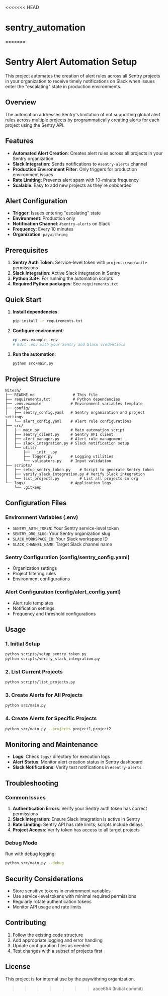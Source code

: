 <<<<<<< HEAD
# sentry_automation
=======
# Sentry Alert Automation Setup

This project automates the creation of alert rules across all Sentry projects in your organization to receive timely notifications on Slack when issues enter the "escalating" state in production environments.

## Overview

The automation addresses Sentry's limitation of not supporting global alert rules across multiple projects by programmatically creating alerts for each project using the Sentry API.

## Features

- **Automated Alert Creation**: Creates alert rules across all projects in your Sentry organization
- **Slack Integration**: Sends notifications to `#sentry-alerts` channel
- **Production Environment Filter**: Only triggers for production environment issues
- **Rate Limiting**: Prevents alert spam with 10-minute frequency
- **Scalable**: Easy to add new projects as they're onboarded

## Alert Configuration

- **Trigger**: Issues entering "escalating" state
- **Environment**: Production only
- **Notification Channel**: `#sentry-alerts` on Slack
- **Frequency**: Every 10 minutes
- **Organization**: `paywithring`

## Prerequisites

1. **Sentry Auth Token**: Service-level token with `project:read/write` permissions
2. **Slack Integration**: Active Slack integration in Sentry
3. **Python 3.8+**: For running the automation scripts
4. **Required Python packages**: See `requirements.txt`

## Quick Start

1. **Install dependencies**:
   ```bash
   pip install -r requirements.txt
   ```

2. **Configure environment**:
   ```bash
   cp .env.example .env
   # Edit .env with your Sentry and Slack credentials
   ```

3. **Run the automation**:
   ```bash
   python src/main.py
   ```

## Project Structure

```
Nitesh/
├── README.md                 # This file
├── requirements.txt          # Python dependencies
├── .env.example             # Environment variables template
├── config/
│   ├── sentry_config.yaml   # Sentry organization and project settings
│   └── alert_config.yaml    # Alert rule configurations
├── src/
│   ├── main.py              # Main automation script
│   ├── sentry_client.py     # Sentry API client
│   ├── alert_manager.py     # Alert rule management
│   ├── slack_integration.py # Slack notification setup
│   └── utils/
│       ├── __init__.py
│       ├── logger.py        # Logging utilities
│       └── validators.py    # Input validation
├── scripts/
│   ├── setup_sentry_token.py    # Script to generate Sentry token
│   ├── verify_slack_integration.py # Verify Slack integration
│   └── list_projects.py         # List all projects in org
└── logs/                    # Application logs
    └── .gitkeep
```

## Configuration Files

### Environment Variables (.env)
- `SENTRY_AUTH_TOKEN`: Your Sentry service-level token
- `SENTRY_ORG_SLUG`: Your Sentry organization slug
- `SLACK_WORKSPACE_ID`: Your Slack workspace ID
- `SLACK_CHANNEL_NAME`: Target Slack channel name

### Sentry Configuration (config/sentry_config.yaml)
- Organization settings
- Project filtering rules
- Environment configurations

### Alert Configuration (config/alert_config.yaml)
- Alert rule templates
- Notification settings
- Frequency and threshold configurations

## Usage

### 1. Initial Setup
```bash
python scripts/setup_sentry_token.py
python scripts/verify_slack_integration.py
```

### 2. List Current Projects
```bash
python scripts/list_projects.py
```

### 3. Create Alerts for All Projects
```bash
python src/main.py
```

### 4. Create Alerts for Specific Projects
```bash
python src/main.py --projects project1,project2
```

## Monitoring and Maintenance

- **Logs**: Check `logs/` directory for execution logs
- **Alert Status**: Monitor alert creation status in Sentry dashboard
- **Slack Notifications**: Verify test notifications in `#sentry-alerts`

## Troubleshooting

### Common Issues

1. **Authentication Errors**: Verify your Sentry auth token has correct permissions
2. **Slack Integration**: Ensure Slack integration is active in Sentry
3. **Rate Limiting**: Sentry API has rate limits; scripts include delays
4. **Project Access**: Verify token has access to all target projects

### Debug Mode

Run with debug logging:
```bash
python src/main.py --debug
```

## Security Considerations

- Store sensitive tokens in environment variables
- Use service-level tokens with minimal required permissions
- Regularly rotate authentication tokens
- Monitor API usage and rate limits

## Contributing

1. Follow the existing code structure
2. Add appropriate logging and error handling
3. Update configuration files as needed
4. Test changes with a subset of projects first

## License

This project is for internal use by the paywithring organization. 
>>>>>>> aace654 (Initial commit)
